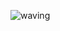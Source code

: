 ![waving](https://capsule-render.vercel.app/api?type=waving&height=200&text=SeonGyu-Choi&fontAlign=70&fontAlignY=40&color=gradient)

<!--
**ohige01/ohige01** is a ✨ _special_ ✨ repository because its `README.md` (this file) appears on your GitHub profile.

Here are some ideas to get you started:

- 🔭 I’m currently working on ...
- 🌱 I’m currently learning ...
- 👯 I’m looking to collaborate on ...
- 🤔 I’m looking for help with ...
- 💬 Ask me about ...
- 📫 How to reach me: ...
- 😄 Pronouns: ...
- ⚡ Fun fact: ...
-->
